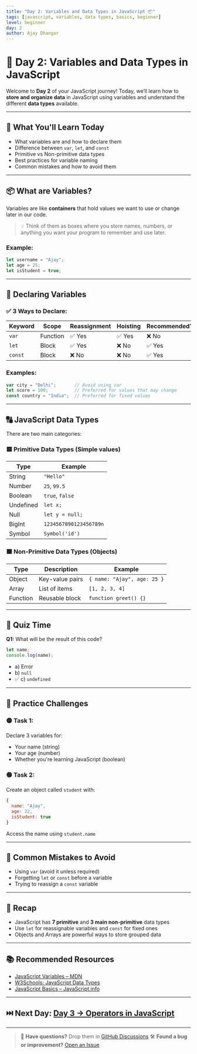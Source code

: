 ```yaml
---
title: "Day 2: Variables and Data Types in JavaScript 📦"
tags: [javascript, variables, data types, basics, beginner]
level: beginner
day: 2
author: Ajay Dhangar
---
```


# 📅 Day 2: Variables and Data Types in JavaScript

Welcome to **Day 2** of your JavaScript journey! Today, we’ll learn how to **store and organize data** in JavaScript using variables and understand the different **data types** available.

---

## 📌 What You'll Learn Today

- What variables are and how to declare them
- Difference between `var`, `let`, and `const`
- Primitive vs Non-primitive data types
- Best practices for variable naming
- Common mistakes and how to avoid them

---

## 📦 What are Variables?

Variables are like **containers** that hold values we want to use or change later in our code.

> 💡 Think of them as boxes where you store names, numbers, or anything you want your program to remember and use later.

### Example:

```js
let username = "Ajay";
let age = 25;
let isStudent = true;
````

---

## 🧾 Declaring Variables

### ✅ 3 Ways to Declare:

| Keyword | Scope    | Reassignment | Hoisting | Recommended? |
| ------- | -------- | ------------ | -------- | ------------ |
| `var`   | Function | ✅ Yes        | ✅ Yes    | ❌ No         |
| `let`   | Block    | ✅ Yes        | ❌ No     | ✅ Yes        |
| `const` | Block    | ❌ No         | ❌ No     | ✅ Yes        |

### Examples:

```js
var city = "Delhi";       // Avoid using var
let score = 100;          // Preferred for values that may change
const country = "India";  // Preferred for fixed values
```

---

## 🔠 JavaScript Data Types

There are two main categories:

### 🟨 Primitive Data Types (Simple values)

| Type      | Example                |
| --------- | ---------------------- |
| String    | `"Hello"`              |
| Number    | `25`, `99.5`           |
| Boolean   | `true`, `false`        |
| Undefined | `let x;`               |
| Null      | `let y = null;`        |
| BigInt    | `1234567890123456789n` |
| Symbol    | `Symbol('id')`         |

### 🟩 Non-Primitive Data Types (Objects)

| Type     | Description     | Example                     |
| -------- | --------------- | --------------------------- |
| Object   | Key-value pairs | `{ name: "Ajay", age: 25 }` |
| Array    | List of items   | `[1, 2, 3, 4]`              |
| Function | Reusable block  | `function greet() {}`       |

---

## 🧠 Quiz Time

**Q1:** What will be the result of this code?

```js
let name;
console.log(name);
```

* a) Error
* b) `null`
* ✅ c) `undefined`

---

## 🧪 Practice Challenges

### 🟡 Task 1:

Declare 3 variables for:

* Your name (string)
* Your age (number)
* Whether you're learning JavaScript (boolean)

### 🟢 Task 2:

Create an object called `student` with:

```js
{
  name: "Ajay",
  age: 22,
  isStudent: true
}
```

Access the name using `student.name`

---

## 🚫 Common Mistakes to Avoid

* Using `var` (avoid it unless required)
* Forgetting `let` or `const` before a variable
* Trying to reassign a `const` variable

---

## 🔁 Recap

* JavaScript has **7 primitive** and **3 main non-primitive** data types
* Use `let` for reassignable variables and `const` for fixed ones
* Objects and Arrays are powerful ways to store grouped data

---

## 📚 Recommended Resources

* [JavaScript Variables – MDN](https://developer.mozilla.org/en-US/docs/Web/JavaScript/Guide/Grammar_and_types#declarations)
* [W3Schools: JavaScript Data Types](https://www.w3schools.com/js/js_datatypes.asp)
* [JavaScript Basics – JavaScript.info](https://javascript.info/)

---

## ⏭️ Next Day: [Day 3 → Operators in JavaScript](./day03.md)

---

> 💬 **Have questions?** Drop them in [GitHub Discussions](https://github.com/ajay-dhangar/200-days-of-javascript/discussions)
> 🛠 **Found a bug or improvement?** [Open an Issue](https://github.com/ajay-dhangar/200-days-of-javascript/issues/new)
